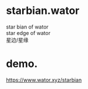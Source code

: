 # starbian.wator  
star bian of wator  
star edge of wator  
星边/星缘

# demo.  
  https://www.wator.xyz/starbian
